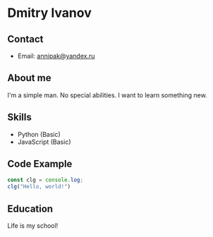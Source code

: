 # Dmitry Ivanov

## Contact
- Email: annipak@yandex.ru

## About me
I'm a simple man. No special abilities. I want to learn something new.

## Skills
- Python (Basic)
- JavaScript (Basic)

## Code Example
```javascript
const clg = console.log;
clg("Hello, world!")
```

## Education
Life is my school!